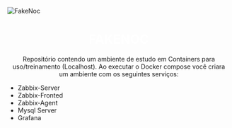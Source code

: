 ![FakeNoc](http://brewminate.com/wp-content/uploads/2017/12/122917-36-Surveillance-NSA-Privacy.jpg)

<h1 style="color:white;font-style:bold;" align="center"><strong>
FAKENOC
</strong>
</h1>

<p align="center">Repositório contendo um ambiente de estudo em Containers para uso/treinamento (Localhost).
Ao executar o Docker compose você criara um ambiente com os seguintes serviços:</p>


- Zabbix-Server
- Zabbix-Fronted
- Zabbix-Agent
- Mysql Server
- Grafana

</hr>
